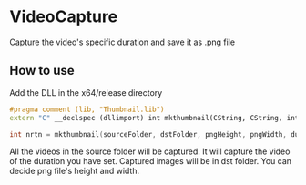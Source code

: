 # VideoCapture
Capture the video's specific duration and save it as .png file

## How to use

Add the DLL in the x64/release directory
```C++
#pragma comment (lib, "Thumbnail.lib")
extern "C" __declspec (dllimport) int mkthumbnail(CString, CString, int, int, int);

int nrtn = mkthumbnail(sourceFolder, dstFolder, pngHeight, pngWidth, durationToCapture);
```

All the videos in the source folder will be captured.
It will capture the video of the duration you have set.
Captured images will be in dst folder.
You can decide png file's height and width.
